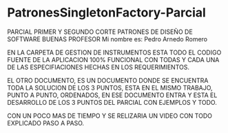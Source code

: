 # PatronesSingletonFactory-Parcial
PARCIAL PRIMER Y SEGUNDO CORTE PATRONES DE DISEÑO DE SOFTWARE
BUENAS PROFESOR
Mi nombre es: Pedro Arnedo Romero


EN LA CARPETA DE GESTION DE INSTRUMENTOS ESTA TODO EL CODIGO FUENTE DE LA APLICACION 100% FUNCIONAL CON TODAS Y CADA UNA DE LAS ESPECIFIACIONES HECHAS EN LOS REQUERIMIENTOS.

EL OTRO DOCUMENTO, ES UN DOCUMENTO DONDE SE ENCUENTRA TODA LA SOLUCION DE LOS 3 PUNTOS, ESTA EN EL MISMO TRABAJO, PUNTO A PUNTO, ORDENADOS, EN ESE DOCUMENTO ENTRA Y ESTA EL DESARROLLO DE LOS 3 PUNTOS DEL PARCIAL CON EJEMPLOS Y TODO.

CON UN POCO MAS DE TIEMPO Y SE RELIZARIA UN VIDEO CON TODO EXPLICADO PASO A PASO.
